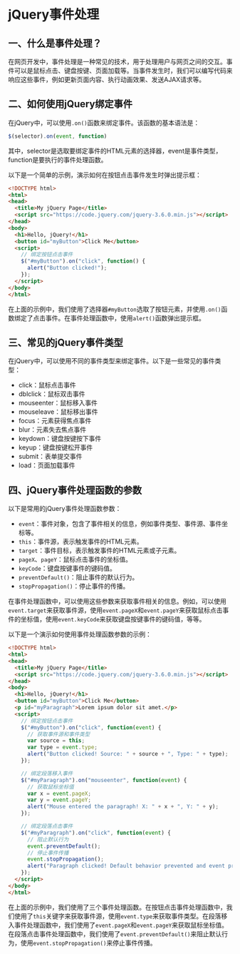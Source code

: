 # jQuery事件处理

## 一、什么是事件处理？

在网页开发中，事件处理是一种常见的技术，用于处理用户与网页之间的交互。事件可以是鼠标点击、键盘按键、页面加载等。当事件发生时，我们可以编写代码来响应这些事件，例如更新页面内容、执行动画效果、发送AJAX请求等。

## 二、如何使用jQuery绑定事件

在jQuery中，可以使用`.on()`函数来绑定事件。该函数的基本语法是：

```javascript
$(selector).on(event, function)
```

其中，selector是选取要绑定事件的HTML元素的选择器，event是事件类型，function是要执行的事件处理函数。

以下是一个简单的示例，演示如何在按钮点击事件发生时弹出提示框：

```html
<!DOCTYPE html>
<html>
<head>
  <title>My jQuery Page</title>
  <script src="https://code.jquery.com/jquery-3.6.0.min.js"></script>
</head>
<body>
  <h1>Hello, jQuery!</h1>
  <button id="myButton">Click Me</button>
  <script>
    // 绑定按钮点击事件
    $("#myButton").on("click", function() {
      alert("Button clicked!");
    });
  </script>
</body>
</html>
```

在上面的示例中，我们使用了选择器`#myButton`选取了按钮元素，并使用`.on()`函数绑定了点击事件。在事件处理函数中，使用`alert()`函数弹出提示框。

## 三、常见的jQuery事件类型

在jQuery中，可以使用不同的事件类型来绑定事件。以下是一些常见的事件类型：

- click：鼠标点击事件
- dblclick：鼠标双击事件
- mouseenter：鼠标移入事件
- mouseleave：鼠标移出事件
- focus：元素获得焦点事件
- blur：元素失去焦点事件
- keydown：键盘按键按下事件
- keyup：键盘按键松开事件
- submit：表单提交事件
- load：页面加载事件

## 四、jQuery事件处理函数的参数

以下是常用的jQuery事件处理函数参数：

- `event`：事件对象，包含了事件相关的信息，例如事件类型、事件源、事件坐标等。
- `this`：事件源，表示触发事件的HTML元素。
- `target`：事件目标，表示触发事件的HTML元素或子元素。
- `pageX`、`pageY`：鼠标点击事件的坐标值。
- `keyCode`：键盘按键事件的键码值。
- `preventDefault()`：阻止事件的默认行为。
- `stopPropagation()`：停止事件的传播。

在事件处理函数中，可以使用这些参数来获取事件相关的信息。例如，可以使用`event.target`来获取事件源，使用`event.pageX`和`event.pageY`来获取鼠标点击事件的坐标值，使用`event.keyCode`来获取键盘按键事件的键码值，等等。

以下是一个演示如何使用事件处理函数参数的示例：

```html
<!DOCTYPE html>
<html>
<head>
  <title>My jQuery Page</title>
  <script src="https://code.jquery.com/jquery-3.6.0.min.js"></script>
</head>
<body>
  <h1>Hello, jQuery!</h1>
  <button id="myButton">Click Me</button>
  <p id="myParagraph">Lorem ipsum dolor sit amet.</p>
  <script>
    // 绑定按钮点击事件
    $("#myButton").on("click", function(event) {
      // 获取事件源和事件类型
      var source = this;
      var type = event.type;
      alert("Button clicked! Source: " + source + ", Type: " + type);
    });

    // 绑定段落移入事件
    $("#myParagraph").on("mouseenter", function(event) {
      // 获取鼠标坐标值
      var x = event.pageX;
      var y = event.pageY;
      alert("Mouse entered the paragraph! X: " + x + ", Y: " + y);
    });

    // 绑定段落点击事件
    $("#myParagraph").on("click", function(event) {
      // 阻止默认行为
      event.preventDefault();
      // 停止事件传播
      event.stopPropagation();
      alert("Paragraph clicked! Default behavior prevented and event propagation stopped.");
    });
  </script>
</body>
</html>
```

在上面的示例中，我们使用了三个事件处理函数。在按钮点击事件处理函数中，我们使用了`this`关键字来获取事件源，使用`event.type`来获取事件类型。在段落移入事件处理函数中，我们使用了`event.pageX`和`event.pageY`来获取鼠标坐标值。在段落点击事件处理函数中，我们使用了`event.preventDefault()`来阻止默认行为，使用`event.stopPropagation()`来停止事件传播。

